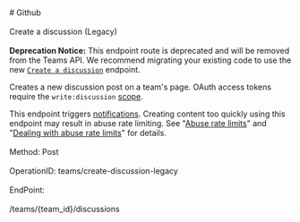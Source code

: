 <br>#     Github</br>
<br>Create a discussion (Legacy)</br>
<br>**Deprecation Notice:** This endpoint route is deprecated and will be removed from the Teams API. We recommend migrating your existing code to use the new [`Create a discussion`](https://developer.github.com/v3/teams/discussions/#create-a-discussion) endpoint.

Creates a new discussion post on a team's page. OAuth access tokens require the `write:discussion` [scope](https://developer.github.com/apps/building-oauth-apps/understanding-scopes-for-oauth-apps/).

This endpoint triggers [notifications](https://help.github.com/articles/about-notifications/). Creating content too quickly using this endpoint may result in abuse rate limiting. See "[Abuse rate limits](https://developer.github.com/v3/#abuse-rate-limits)" and "[Dealing with abuse rate limits](https://developer.github.com/v3/guides/best-practices-for-integrators/#dealing-with-abuse-rate-limits)" for details.</br>
<br>Method: Post</br>
<br>OperationID: teams/create-discussion-legacy</br>
<br>EndPoint:</br>
<br>/teams/{team_id}/discussions</br>

